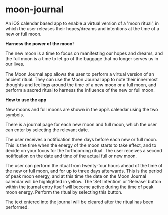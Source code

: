 # moon-journal
An iOS calendar based app to enable a virtual version of a 'moon ritual', in which the user releases their hopes/dreams and intentions at the time of a new or full moon.

 
<b>Harness the power of the moon!</b>
<p>The new moon is a time to focus on manifesting our hopes and dreams, and the full moon is a time to let go of the baggage that no longer serves us in our lives.</p>
  
 <p>The Moon Journal app allows the user to perform a virtual version of an ancient ritual. They can use the Moon Journal app to note their innermost thoughts and feelings around the time of a new moon or a full moon, and perform a sacred ritual to harness the influence of the new or full moon.</p>

<b>How to use the app</b>

<p>New moons and full moons are shown in the app’s calendar using the two symbols.</p>

<p>There is a journal page for each new moon and full moon, which the user can enter by selecting the relevant date.</p>

<p>The user receives a notification three days before each new or full moon. This is the time when the energy of the moon starts to take effect, and to decide on your focus for the forthcoming ritual. The user receives a second notification on the date and time of the actual full or new moon.</p>

<p>The user can perform the ritual from twenty-four hours ahead of the time of the new or full moon, and for up to three days afterwards. This is the period of peak moon energy, and at this time the date on the Moon Journal calendar will be highlighted in yellow. The ‘Set Intention’ or ‘Release’ button within the journal entry itself will become active during the time of peak moon energy. Perform the ritual by selecting this button.</p>

<p>The text entered into the journal will be cleared after the ritual has been performed.</p>

